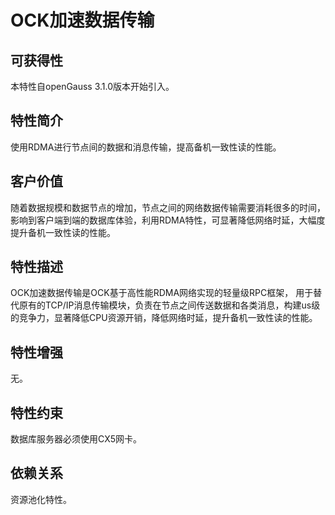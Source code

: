 # OCK加速数据传输<a name="ZH-CN_TOPIC_0000001336415954"></a>

## 可获得性<a name="section1271121702611"></a>

本特性自openGauss 3.1.0版本开始引入。

## 特性简介<a name="section389532632615"></a>

使用RDMA进行节点间的数据和消息传输，提高备机一致性读的性能。

## 客户价值<a name="section16338114352616"></a>

随着数据规模和数据节点的增加，节点之间的网络数据传输需要消耗很多的时间，影响到客户端到端的数据库体验，利用RDMA特性，可显著降低网络时延，大幅度提升备机一致性读的性能。

## 特性描述<a name="section6556152132619"></a>

OCK加速数据传输是OCK基于高性能RDMA网络实现的轻量级RPC框架， 用于替代原有的TCP/IP消息传输模块，负责在节点之间传送数据和各类消息，构建us级的竞争力，显著降低CPU资源开销，降低网络时延，提升备机一致性读的性能。

## 特性增强<a name="section12138185182719"></a>

无。

## 特性约束<a name="section1172911416276"></a>

数据库服务器必须使用CX5网卡。

## 依赖关系<a name="section19664925202713"></a>

资源池化特性。

